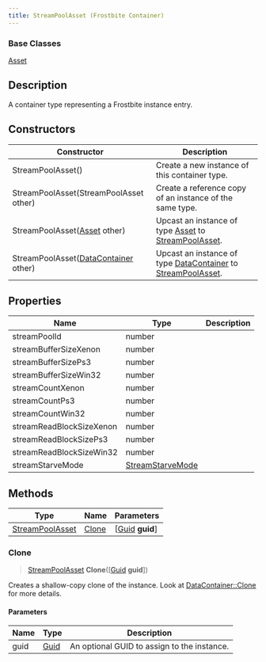 ```yaml
---
title: StreamPoolAsset (Frostbite Container)
---
```

### Base Classes

[Asset](Asset)

## Description

A container type representing a Frostbite instance entry.

## Constructors

| Constructor                                                                | Description                                                                                                           |
| -------------------------------------------------------------------------- | --------------------------------------------------------------------------------------------------------------------- |
| StreamPoolAsset()                                                          | Create a new instance of this container type.                                                                         |
| StreamPoolAsset(StreamPoolAsset other)                                     | Create a reference copy of an instance of the same type.                                                              |
| StreamPoolAsset([Asset](Asset) other)                                      | Upcast an instance of type [Asset](Asset) to [StreamPoolAsset](StreamPoolAsset).                                      |
| StreamPoolAsset([DataContainer](/vext/ref/cls/shr/datacontainer) other) | Upcast an instance of type [DataContainer](/vext/ref/cls/shr/datacontainer) to [StreamPoolAsset](StreamPoolAsset). |

## Properties

| Name                     | Type                                 | Description |
| ------------------------ | ------------------------------------ | ----------- |
| streamPoolId             | number                               |             |
| streamBufferSizeXenon    | number                               |             |
| streamBufferSizePs3      | number                               |             |
| streamBufferSizeWin32    | number                               |             |
| streamCountXenon         | number                               |             |
| streamCountPs3           | number                               |             |
| streamCountWin32         | number                               |             |
| streamReadBlockSizeXenon | number                               |             |
| streamReadBlockSizePs3   | number                               |             |
| streamReadBlockSizeWin32 | number                               |             |
| streamStarveMode         | [StreamStarveMode](StreamStarveMode) |             |

## Methods

| Type                               | Name            | Parameters                                     |
| ---------------------------------- | --------------- | ---------------------------------------------- |
| [StreamPoolAsset](StreamPoolAsset) | [Clone](#clone) | \[[Guid](/vext/ref/cls/shr/guid) **guid**\] |

### Clone

> [StreamPoolAsset](StreamPoolAsset) **Clone**(\[[Guid](/vext/ref/cls/shr/guid) **guid**\])

Creates a shallow-copy clone of the instance. Look at [DataContainer::Clone](/vext/ref/cls/shr/datacontainer#clone) for more details.

#### Parameters

| Name | Type         | Description                                 |
| ---- | ------------ | ------------------------------------------- |
| guid | [Guid](Guid) | An optional GUID to assign to the instance. |
